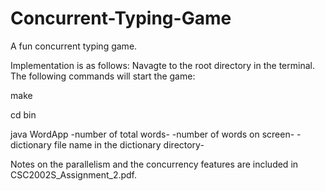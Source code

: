 # Concurrent-Typing-Game
A fun concurrent typing game. 

Implementation is as follows:
Navagte to the root directory in the terminal. 
The following commands will start the game:

make

cd bin

java WordApp -number of total words- -number of words on screen- -dictionary file name in the dictionary directory-


Notes on the parallelism and the concurrency features are included in CSC2002S_Assignment_2.pdf. 
